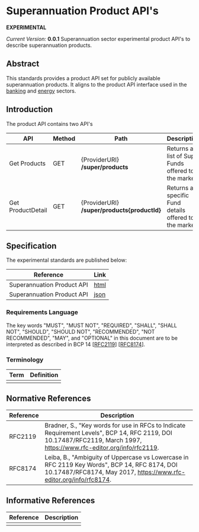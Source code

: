 # Superannuation Product API's
**EXPERIMENTAL**

*Current Version:* **0.0.1**
Superannuation sector experimental product API's to describe superannuation products.

## Abstract
This standards provides a product API set for publicly available superannuation products. It aligns to the product API interface used in the [banking](https://consumerdatastandardsaustralia.github.io/standards/#get-products) and [energy](https://consumerdatastandardsaustralia.github.io/standards/#energy-apis) sectors.


## Introduction

<Introduction>

The product API contains two API's

| API | Method | Path |  Description |
|-|-|-|-|
|Get Products | GET | {ProviderURI} **/super/products**| Returns a list of Super Funds offered to the market |
|Get ProductDetail | GET | {ProviderURI} **/super/products{productId}**| Returns a specific Fund details  offered to the market |


## Specification

The experimental standards are published below:

| Reference | Link |
|-|-|
|Superannuation Product API|[html](./cds_super_product.html)|
|Superannuation Product API|[json](./cds_super_product.json)|


### Requirements Language


The key words "MUST", "MUST NOT", "REQUIRED", "SHALL", "SHALL NOT", "SHOULD", "SHOULD NOT", "RECOMMENDED", "NOT RECOMMENDED", "MAY", and "OPTIONAL" in this document are to be interpreted as described in BCP 14 [[RFC2119](#normative-rfc2119)] [[RFC8174](#normative-rfc8174)].

### Terminology

| Term | Definition |
|-|-|
| <term> | <definition> 


## Normative References

| Reference | Description |
|-|-|
| RFC2119 <a id="normative-rfc2119"/> | Bradner, S., "Key words for use in RFCs to Indicate Requirement Levels", BCP 14, RFC 2119, DOI 10.17487/RFC2119, March 1997, https://www.rfc-editor.org/info/rfc2119. |
| RFC8174 <a id="normative-rfc8174"/> | Leiba, B., "Ambiguity of Uppercase vs Lowercase in RFC 2119 Key Words", BCP 14, RFC 8174, DOI 10.17487/RFC8174, May 2017, https://www.rfc-editor.org/info/rfc8174. |

## Informative References

| Reference | Description |
|-|-|
| | |
